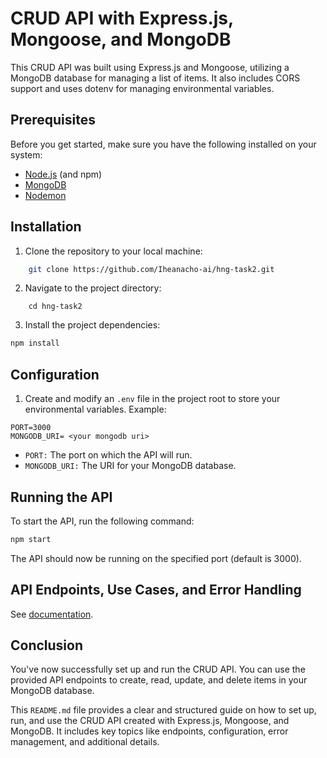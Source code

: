 # CRUD API with Express.js, Mongoose, and MongoDB

This CRUD API was built using Express.js and Mongoose, utilizing a MongoDB database for managing a list of items. It also includes CORS support and uses dotenv for managing environmental variables.

## Prerequisites

Before you get started, make sure you have the following installed on your system:

- [Node.js](https://nodejs.org/) (and npm)
- [MongoDB](https://www.mongodb.com/)
- [Nodemon](https://www.npmjs.com/package/nodemon)

## Installation

1. Clone the repository to your local machine:

```bash
    git clone https://github.com/Iheanacho-ai/hng-task2.git
```
2. Navigate to the project directory:

```
    cd hng-task2
```

3. Install the project dependencies:

```bash
npm install
```
## Configuration

1. Create and modify an `.env` file in the project root to store your environmental variables. Example:

```env
PORT=3000
MONGODB_URI= <your mongodb uri>
```
- `PORT:` The port on which the API will run.
- `MONGODB_URI:` The URI for your MongoDB database.

## Running the API
To start the API, run the following command:

```bash
npm start
```

The API should now be running on the specified port (default is 3000).

## API Endpoints, Use Cases, and Error Handling
See [documentation](https://github.com/Iheanacho-ai/hng-task2/blob/main/docs/DOCUMENTATION.md).


## Conclusion
You've now successfully set up and run the CRUD API. You can use the provided API endpoints to create, read, update, and delete items in your MongoDB database. 


This `README.md` file provides a clear and structured guide on how to set up, run, and use the CRUD API created with Express.js, Mongoose, and MongoDB. It includes key topics like endpoints, configuration, error management, and additional details.

